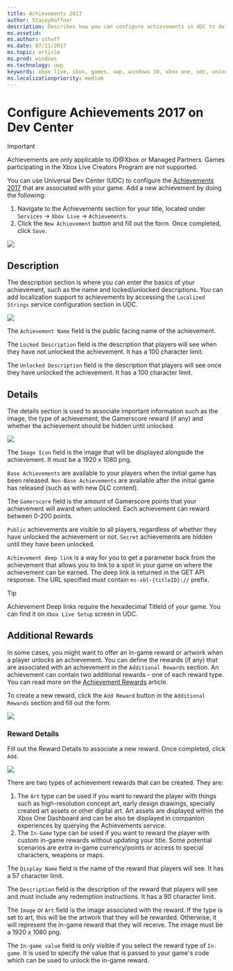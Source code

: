 ```yaml
---
title: Achievements 2017
author: StaceyHaffner
description: Describes how you can configure achievements in UDC to deliver rewards.
ms.assetid: 
ms.author: sthaff
ms.date: 07/11/2017
ms.topic: article
ms.prod: windows
ms.technology: uwp
keywords: xbox live, xbox, games, uwp, windows 10, xbox one, udc, universal developer center
ms.localizationpriority: medium
---
```


# Configure Achievements 2017 on Dev Center

> [!IMPORTANT]
> Achievements are only applicable to ID@Xbox or Managed Partners. Games participating in the Xbox Live Creators Program are not supported.

You can use Universal Dev Center (UDC) to configure the [Achievements 2017](simplified-achievements.md) that are associated with your game. Add a new achievement by doing the following:

1. Navigate to the Achievements section for your title, located under `Services` -> `Xbox Live` -> `Achievements`.
2. Click the `New Achievement` button and fill out the form.  Once completed, click `Save`.

![](../images/udc/achievements_1.png)

## Description
The description section is where you can enter the basics of your achievement, such as the name and locked/unlocked descriptions. You can add localization support to achievements by accessing the `Localized Strings` service configuration section in UDC.

![](../images/udc/achievements_2.png)

The `Achievement Name` field is the public facing name of the achievement.

The `Locked Description` field is the description that players will see when they have not unlocked the achievement. It has a 100 character limit.

The `Unlocked Description` field is the description that players will see once they have unlocked the achievement. It has a 100 character limit.

## Details
The details section is used to associate important information such as the image, the type of achievement, the Gamerscore reward (if any) and whether the achievement should be hidden until unlocked.

![](../images/udc/achievements_3.png)

The `Image Icon` field is the image that will be displayed alongside the achievement. It must be a 1920 x 1080 png.

`Base Achievements` are available to your players when the initial game has been released. `Non-Base Achievements` are available after the initial game has released (such as with new DLC content).

The `Gamerscore` field is the amount of Gamerscore points that your achievement will award when unlocked. Each achievement can reward between 0-200 points.  

`Public` achievements are visible to all players, regardless of whether they have unlocked the achievement or not. `Secret` achievements are hidden until they have been unlocked.

`Achievement deep link` is a way for you to get a parameter back from the achievement that allows you to link to a spot in your game on where the achievement can be earned. The deep link is returned in the GET API response. The URL specified must contain `ms-xbl-{titleID}://` prefix.

> [!TIP]
> Achievement Deep links require the hexadecimal TitleId of your game. You can find it on `Xbox Live Setup` screen in UDC. 

## Additional Rewards
In some cases, you might want to offer an in-game reward or artwork when a player unlocks an achievement. You can define the rewards (if any) that are associated with an achievement in the `Additional Rewards` section. An achievement can contain two additional rewards - one of each reward type. You can read more on the [Achievement Rewards](achievement-rewards.md) article.

To create a new reward, click the `Add Reward` button in the `Additional Rewards` section and fill out the form.

![](../images/udc/achievements_4.png)

### Reward Details
Fill out the Reward Details to associate a new reward. Once completed, click `Add`.

![](../images/udc/achievements_5.png)

There are two types of achievement rewards that can be created. They are: 

1. The `Art` type can be used if you want to reward the player with things such as high-resolution concept art, early design drawings, specially created art assets or other digital art. Art assets are displayed within the Xbox One Dashboard and can be also be displayed in companion experiences by querying the Achievements service.
2. The `In-Game` type can be used if you want to reward the player with custom in-game rewards without updating your title. Some potential scenarios are extra in-game currency/points or access to special characters, weapons or maps.

The `Display Name` field is the name of the reward that players will see. It has a 57 character limit.

The `Description` field is the description of the reward that players will see and must include any redemption instructions. It has a 90 character limit.

The `Image` or `Art` field is the image associated with the reward. If the type is set to art, this will be the artwork that they will be rewarded. Otherwise, it will represent the in-game reward that they will receive. The image must be a 1920 x 1080 png.

The `In-game value` field is only visible if you select the reward type of `In-game`. It is used to specify the value that is passed to your game's code which can be used to unlock the in-game reward.